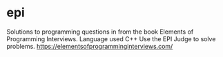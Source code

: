 # epi
Solutions to programming questions in from the book Elements of Programming Interviews. Language used C++
Use the EPI Judge to solve problems. https://elementsofprogramminginterviews.com/
